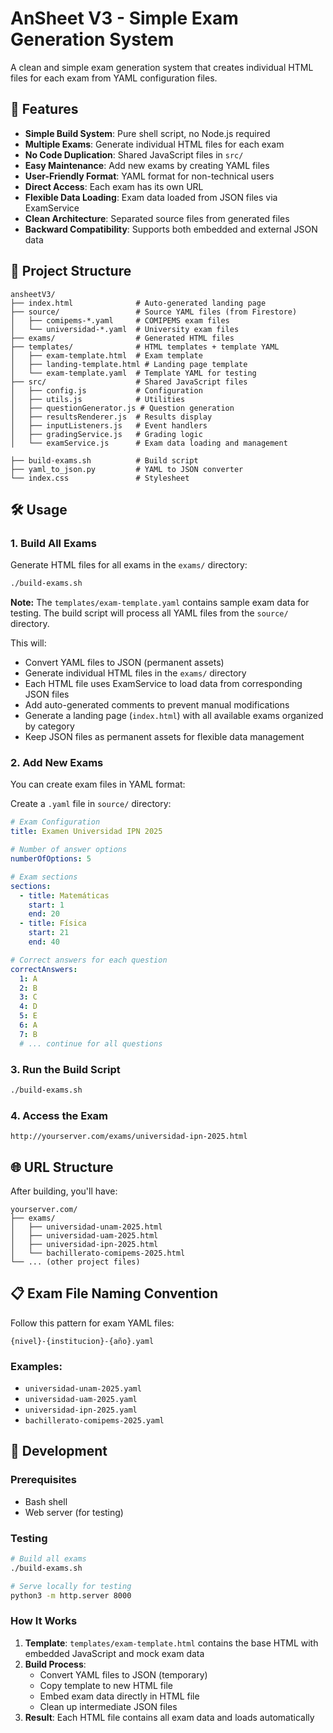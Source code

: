# AnSheet V3 - Simple Exam Generation System

A clean and simple exam generation system that creates individual HTML files for each exam from YAML configuration files.

## 🚀 Features

- **Simple Build System**: Pure shell script, no Node.js required
- **Multiple Exams**: Generate individual HTML files for each exam
- **No Code Duplication**: Shared JavaScript files in `src/`
- **Easy Maintenance**: Add new exams by creating YAML files
- **User-Friendly Format**: YAML format for non-technical users
- **Direct Access**: Each exam has its own URL
- **Flexible Data Loading**: Exam data loaded from JSON files via ExamService
- **Clean Architecture**: Separated source files from generated files
- **Backward Compatibility**: Supports both embedded and external JSON data

## 📁 Project Structure

```
ansheetV3/
├── index.html              # Auto-generated landing page
├── source/                 # Source YAML files (from Firestore)
│   ├── comipems-*.yaml     # COMIPEMS exam files
│   └── universidad-*.yaml  # University exam files
├── exams/                  # Generated HTML files
├── templates/              # HTML templates + template YAML
│   ├── exam-template.html  # Exam template
│   ├── landing-template.html # Landing page template
│   └── exam-template.yaml  # Template YAML for testing
├── src/                    # Shared JavaScript files
│   ├── config.js           # Configuration
│   ├── utils.js            # Utilities
│   ├── questionGenerator.js # Question generation
│   ├── resultsRenderer.js  # Results display
│   ├── inputListeners.js   # Event handlers
│   ├── gradingService.js   # Grading logic
│   └── examService.js      # Exam data loading and management

├── build-exams.sh          # Build script
├── yaml_to_json.py         # YAML to JSON converter
└── index.css               # Stylesheet
```

## 🛠️ Usage

### 1. **Build All Exams**

Generate HTML files for all exams in the `exams/` directory:

```bash
./build-exams.sh
```

**Note:** The `templates/exam-template.yaml` contains sample exam data for testing. The build script will process all YAML files from the `source/` directory.

This will:
- Convert YAML files to JSON (permanent assets)
- Generate individual HTML files in the `exams/` directory
- Each HTML file uses ExamService to load data from corresponding JSON files
- Add auto-generated comments to prevent manual modifications
- Generate a landing page (`index.html`) with all available exams organized by category
- Keep JSON files as permanent assets for flexible data management

### 2. **Add New Exams**

You can create exam files in YAML format:

Create a `.yaml` file in `source/` directory:

```yaml
# Exam Configuration
title: Examen Universidad IPN 2025

# Number of answer options
numberOfOptions: 5

# Exam sections
sections:
  - title: Matemáticas
    start: 1
    end: 20
  - title: Física
    start: 21
    end: 40

# Correct answers for each question
correctAnswers:
  1: A
  2: B
  3: C
  4: D
  5: E
  6: A
  7: B
  # ... continue for all questions
```

### 3. **Run the Build Script**

```bash
./build-exams.sh
```

### 4. **Access the Exam**

```
http://yourserver.com/exams/universidad-ipn-2025.html
```

## 🌐 URL Structure

After building, you'll have:

```
yourserver.com/
├── exams/
│   ├── universidad-unam-2025.html
│   ├── universidad-uam-2025.html
│   ├── universidad-ipn-2025.html
│   └── bachillerato-comipems-2025.html
└── ... (other project files)
```

## 📋 Exam File Naming Convention

Follow this pattern for exam YAML files:

```
{nivel}-{institucion}-{año}.yaml
```

### Examples:
- `universidad-unam-2025.yaml`
- `universidad-uam-2025.yaml`
- `universidad-ipn-2025.yaml`
- `bachillerato-comipems-2025.yaml`

## 🔧 Development

### Prerequisites
- Bash shell
- Web server (for testing)

### Testing
```bash
# Build all exams
./build-exams.sh

# Serve locally for testing
python3 -m http.server 8000
```

### How It Works

1. **Template**: `templates/exam-template.html` contains the base HTML with embedded JavaScript and mock exam data
2. **Build Process**: 
   - Convert YAML files to JSON (temporary)
   - Copy template to new HTML file
   - Embed exam data directly in HTML file
   - Clean up intermediate JSON files
3. **Result**: Each HTML file contains all exam data and loads automatically
